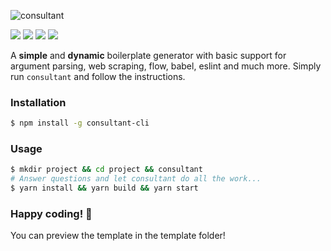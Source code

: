 ![consultant](http://i.imgur.com/phhV1uY.png)

<img src="https://img.shields.io/badge/status-beta-16a085.svg">
<img src="https://travis-ci.org/Jense5/consultant.svg?branch=master">
<img src="https://img.shields.io/npm/v/consultant-cli.svg">
<img src="https://img.shields.io/npm/l/consultant-cli.svg">

A **simple** and **dynamic** boilerplate generator with basic support for argument parsing, web scraping, flow, babel, eslint and much more. Simply run `consultant` and follow the instructions.

### Installation

```sh
$ npm install -g consultant-cli
```

### Usage

```sh
$ mkdir project && cd project && consultant
# Answer questions and let consultant do all the work...
$ yarn install && yarn build && yarn start
```
### Happy coding! 🎉
You can preview the template in the template folder!

